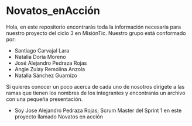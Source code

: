 # Novatos_enAcción
Hola, en este repositorio encontrarás toda la información necesaria para nuestro proyecto del ciclo 3 en MisiónTic.
Nuestro grupo está conformado por:
* Santiago Carvajal Lara  
* Natalia Doria Moreno   
* José Alejandro Pedraza Rojas  
* Angie Zulay Remolina Anzola 
* Natalia Sánchez Guarnizo

Si quieres conocer un poco acerca de cada uno de nosotros dirigete a las ramas que tienen los nombres de los integrantes y encontrarás un archivo con una pequeña presentación.

- Soy Jose Alejandro Pedraza Rojas; Scrum Master del Sprint 1 en este proyecto llamado Novatos en acción